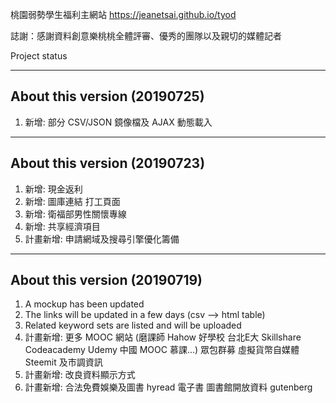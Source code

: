 桃園弱勢學生福利主網站
https://jeanetsai.github.io/tyod

誌謝：感謝資料創意樂桃桃全體評審、優秀的團隊以及親切的媒體記者

Project status 


------------------------------
About this version (20190725)
------------------------------
1. 新增: 部分 CSV/JSON 鏡像檔及 AJAX 動態載入

------------------------------
About this version (20190723)
------------------------------
1. 新增: 現金返利
2. 新增: 圖庫連結 打工頁面
3. 新增: 衛福部男性關懷專線
4. 新增: 共享經濟項目
5. 計畫新增: 申請網域及搜尋引擎優化籌備

------------------------------
About this version (20190719)
------------------------------
1. A mockup has been updated 
2. The links will be updated in a few days (csv --> html table)
3. Related keyword sets are listed and will be uploaded
4. 計畫新增: 更多 MOOC 網站 (磨課師 Hahow 好學校 台北E大 Skillshare Codeacademy Udemy 中國 MOOC 慕課...) 眾包群募 虛擬貨幣自媒體 Steemit 及市調資訊
5. 計畫新增: 改良資料顯示方式
6. 計畫新增: 合法免費娛樂及圖書 hyread 電子書 圖書館開放資料 gutenberg
